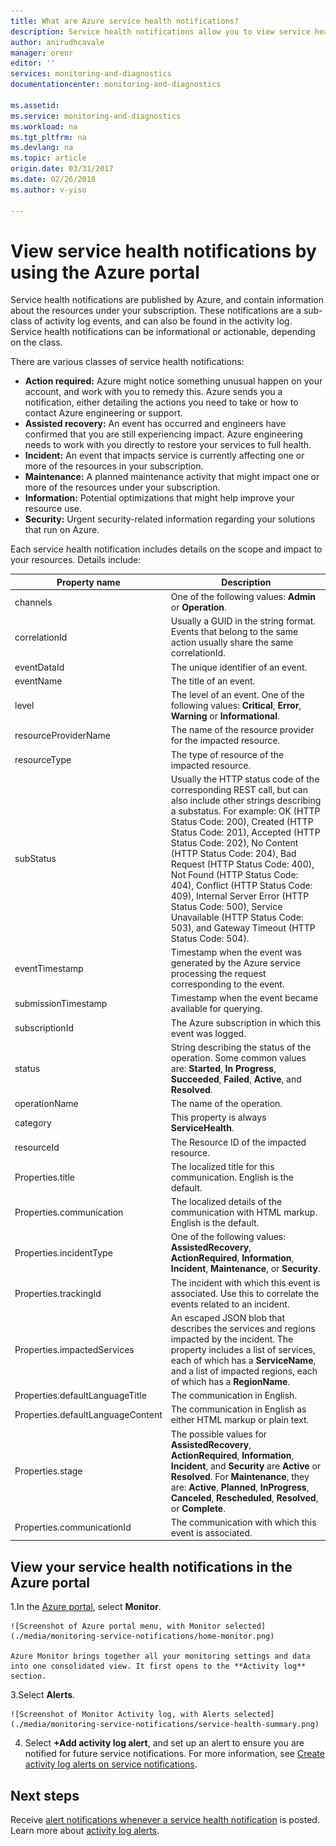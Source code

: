 ```yaml
---
title: What are Azure service health notifications?
description: Service health notifications allow you to view service health messages published by Microsoft Azure.
author: anirudhcavale
manager: orenr
editor: ''
services: monitoring-and-diagnostics
documentationcenter: monitoring-and-diagnostics

ms.assetid:
ms.service: monitoring-and-diagnostics
ms.workload: na
ms.tgt_pltfrm: na
ms.devlang: na
ms.topic: article
origin.date: 03/31/2017
ms.date: 02/26/2018
ms.author: v-yiso

---
```

# View service health notifications by using the Azure portal

Service health notifications are published by Azure, and contain information about the resources under your subscription. These notifications are a sub-class of activity log events, and can also be found in the activity log. Service health notifications can be informational or actionable, depending on the class.

There are various classes of service health notifications:  

- **Action required:** Azure might notice something unusual happen on your account, and work with you to remedy this. Azure sends you a notification, either detailing the actions you need to take or how to contact Azure engineering or support.  
- **Assisted recovery:** An event has occurred and engineers have confirmed that you are still experiencing impact. Azure engineering needs to work with you directly to restore your services to full health.  
- **Incident:** An event that impacts service is currently affecting one or more of the resources in your subscription.  
- **Maintenance:** A planned maintenance activity that might impact one or more of the resources under your subscription.  
- **Information:** Potential optimizations that might help improve your resource use. 
- **Security:** Urgent security-related information regarding your solutions that run on Azure.

Each service health notification includes details on the scope and impact to your resources. Details include:

Property name | Description
-------- | -----------
channels | One of the following values: **Admin** or **Operation**.
correlationId | Usually a GUID in the string format. Events that belong to the same action usually share the same correlationId.
eventDataId | The unique identifier of an event.
eventName | The title of an event.
level | The level of an event. One of the following values: **Critical**, **Error**, **Warning** or **Informational**.
resourceProviderName | The name of the resource provider for the impacted resource.
resourceType| The type of resource of the impacted resource.
subStatus | Usually the HTTP status code of the corresponding REST call, but can also include other strings describing a substatus. For example: OK (HTTP Status Code: 200), Created (HTTP Status Code: 201), Accepted (HTTP Status Code: 202), No Content (HTTP Status Code: 204), Bad Request (HTTP Status Code: 400), Not Found (HTTP Status Code: 404), Conflict (HTTP Status Code: 409), Internal Server Error (HTTP Status Code: 500), Service Unavailable (HTTP Status Code: 503), and Gateway Timeout (HTTP Status Code: 504).
eventTimestamp | Timestamp when the event was generated by the Azure service processing the request corresponding to the event.
submissionTimestamp | Timestamp when the event became available for querying.
subscriptionId | The Azure subscription in which this event was logged.
status | String describing the status of the operation. Some common values are: **Started**, **In Progress**, **Succeeded**, **Failed**, **Active**, and **Resolved**.
operationName | The name of the operation.
category | This property is always **ServiceHealth**.
resourceId | The Resource ID of the impacted resource.
Properties.title | The localized title for this communication. English is the default.
Properties.communication | The localized details of the communication with HTML markup. English is the default.
Properties.incidentType | One of the following values: **AssistedRecovery**, **ActionRequired**, **Information**, **Incident**, **Maintenance**, or **Security**.
Properties.trackingId | The incident with which this event is associated. Use this to correlate the events related to an incident.
Properties.impactedServices | An escaped JSON blob that describes the services and regions impacted by the incident. The property includes a list of services, each of which has a **ServiceName**, and a list of impacted regions, each of which has a **RegionName**.
Properties.defaultLanguageTitle | The communication in English.
Properties.defaultLanguageContent | The communication in English as either HTML markup or plain text.
Properties.stage | The possible values for **AssistedRecovery**, **ActionRequired**, **Information**, **Incident**, and **Security** are **Active** or **Resolved**. For **Maintenance**, they are: **Active**, **Planned**, **InProgress**, **Canceled**, **Rescheduled**, **Resolved**, or **Complete**.
Properties.communicationId | The communication with which this event is associated.


## View your service health notifications in the Azure portal
1.In the [Azure portal](https://portal.azure.com), select **Monitor**.

    ![Screenshot of Azure portal menu, with Monitor selected](./media/monitoring-service-notifications/home-monitor.png)

    Azure Monitor brings together all your monitoring settings and data into one consolidated view. It first opens to the **Activity log** section.

3.Select **Alerts**.

    ![Screenshot of Monitor Activity log, with Alerts selected](./media/monitoring-service-notifications/service-health-summary.png)
    
4. Select **+Add activity log alert**, and set up an alert to ensure you are notified for future service notifications. For more information, see [Create activity log alerts on service notifications](monitoring-activity-log-alerts-on-service-notifications.md).

## Next steps
Receive [alert notifications whenever a service health notification](monitoring-activity-log-alerts-on-service-notifications.md) is posted.  
Learn more about [activity log alerts](monitoring-activity-log-alerts.md).
